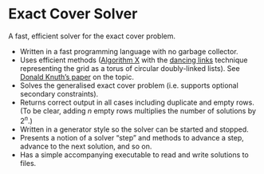 # Exact Cover Solver

A fast, efficient solver for the exact cover problem.

- Written in a fast programming language with no garbage collector.
- Uses efficient methods ([Algorithm X](https://en.wikipedia.org/wiki/Knuth%27s_Algorithm_X) with the [dancing links](https://en.wikipedia.org/wiki/Dancing_Links) technique representing the grid as a torus of circular doubly-linked lists). See [Donald Knuth&#8217;s paper](https://arxiv.org/pdf/cs/0011047) on the topic.
- Solves the generalised exact cover problem (i.e. supports optional secondary constraints).
- Returns correct output in all cases including duplicate and empty rows. (To be clear, adding $n$ empty rows multiplies the number of solutions by $2^n$.)
- Written in a generator style so the solver can be started and stopped.
- Presents a notion of a solver &ldquo;step&rdquo; and methods to advance a step, advance to the next solution, and so on.
- Has a simple accompanying executable to read and write solutions to files.
